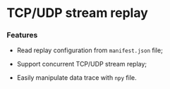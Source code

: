 # TCP/UDP stream replay

### Features

- Read replay configuration from `manifest.json` file;

- Support concurrent TCP/UDP stream replay;

- Easily manipulate data trace with `npy` file.
